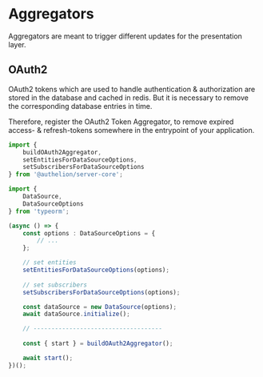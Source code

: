 # Aggregators 

Aggregators are meant to trigger different updates for the presentation layer.

## OAuth2

OAuth2 tokens which are used to handle authentication & authorization
are stored in the database and cached in redis.
But it is necessary to remove the corresponding database
entries in time.

Therefore, register the OAuth2 Token Aggregator, to remove 
expired access- & refresh-tokens somewhere in the entrypoint of
your application.

```typescript
import {
    buildOAuth2Aggregator,
    setEntitiesForDataSourceOptions,
    setSubscribersForDataSourceOptions
} from '@authelion/server-core';

import {
    DataSource,
    DataSourceOptions
} from 'typeorm';

(async () => {
    const options : DataSourceOptions = {
        // ...
    };

    // set entities
    setEntitiesForDataSourceOptions(options);
    
    // set subscribers
    setSubscribersForDataSourceOptions(options);

    const dataSource = new DataSource(options);
    await dataSource.initialize();

    // ------------------------------------
    
    const { start } = buildOAuth2Aggregator();

    await start();
})();
```
